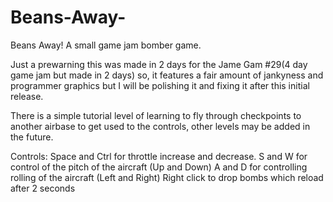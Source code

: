 # Beans-Away-
Beans Away! A small game jam bomber game.

Just a prewarning this was made in 2 days for the Jame Gam #29(4 day game jam but made in 2 days) so, it features a fair amount of jankyness and programmer graphics but I will be polishing it and fixing it after this initial release.

There is a simple tutorial level of learning to fly through checkpoints to another airbase to get used to the controls, other levels may be added in the future.

Controls:
Space and Ctrl for throttle increase and decrease.
S and W for control of the pitch of the aircraft (Up and Down)
A and D for controlling rolling of the aircraft (Left and Right)
Right click to drop bombs which reload after 2 seconds
